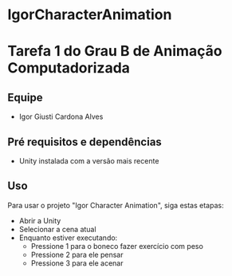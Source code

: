 # IgorCharacterAnimation

# Tarefa 1 do Grau B de Animação Computadorizada

## Equipe
- Igor Giusti Cardona Alves

## Pré requisitos e dependências

- Unity instalada com a versão mais recente


## Uso

Para usar o projeto "Igor Character Animation", siga estas etapas:
- Abrir a Unity
- Selecionar a cena atual
- Enquanto estiver executando:
  - Pressione 1 para o boneco fazer exercício com peso
  - Pressione 2 para ele pensar
  - Pressione 3 para ele acenar


